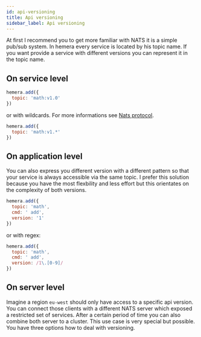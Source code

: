 ```yaml
---
id: api-versioning
title: Api versioning
sidebar_label: Api versioning
---
```


At first I recommend you to get more familiar with NATS it is a simple pub/sub system. In hemera every service is located by his topic name.
If you want provide a service with different versions you can represent it in the topic name.

## On service level

```js
hemera.add({
  topic: 'math:v1.0'
})
```

or with wildcards. For more informations see [Nats protocol](https://nats.io/documentation/internals/nats-protocol/).

```js
hemera.add({
  topic: 'math:v1.*'
})
```

## On application level

You can also express you different version with a different pattern so that your service is always accessible via the same topic. I prefer this solution because you have the most flexbility and less effort but this orientates on the complexity of both versions.

```js
hemera.add({
  topic: 'math',
  cmd: ' add',
  version: '1'
})
```

or with regex:

```js
hemera.add({
  topic: 'math',
  cmd: ' add',
  version: /1\.[0-9]/
})
```

## On server level

Imagine a region `eu-west` should only have access to a specific api version. You can connect those clients with a different NATS server which exposed a restricted set of services. After a certain period of time you can also combine both server to a cluster. This use case is very special but possible. You have three options how to deal with versioning.
